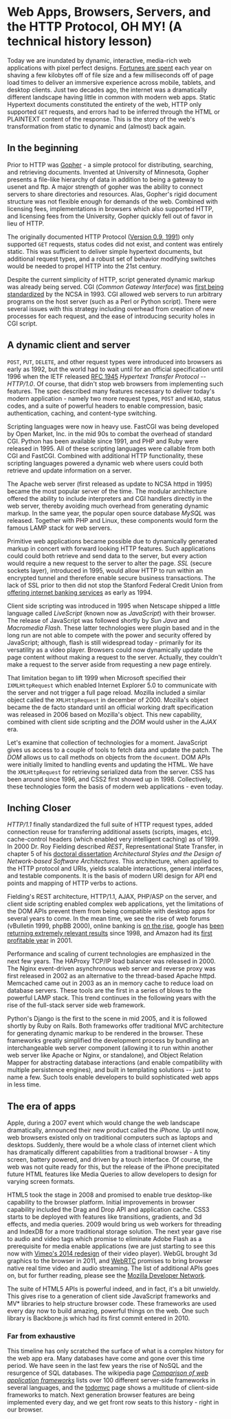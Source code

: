 # Web Apps, Browsers, Servers, and the HTTP Protocol, OH MY! (A technical history lesson)

Today we are inundated by dynamic, interactive, media-rich web applications with pixel perfect designs. [Fortunes are spent](http://www.fastcompany.com/1825005/how-one-second-could-cost-amazon-16-billion-sales) each year on shaving a few kilobytes off of file size and a few milliseconds off of page load times to deliver an immersive experience across mobile, tablets, and desktop clients. Just two decades ago, the internet was a dramatically different landscape having little in common with modern web apps. Static Hypertext documents constituted the entirety of the web, HTTP only supported `GET` requests, and errors had to be inferred through the HTML or PLAINTEXT content of the response. This is the story of the web's transformation from static to dynamic and (almost) back again.

## In the beginning

Prior to HTTP was [Gopher](http://en.wikipedia.org/wiki/Gopher_protocol) - a simple protocol for distributing, searching, and retrieving documents. Invented at University of Minnesota, Gopher presents a file-like hierarchy of data in addition to being a gateway to usenet and ftp. A major strength of gopher was the ability to connect servers to share directories and resources. Alas, Gopher's rigid document structure was not flexible enough for demands of the web. Combined with licensing fees, implementations in browsers which also supported HTTP, and licensing fees from the University, Gopher quickly fell out of favor in lieu of HTTP.

The originally documented HTTP Protocol ([Version 0.9, 1991](http://www.w3.org/Protocols/HTTP/AsImplemented.html)) only supported `GET` requests, status codes did not exist, and content was entirely static. This was sufficient to deliver simple hypertext documents, but additional request types, and a robust set of behavior modifying switches would be needed to propel HTTP into the 21st century.

Despite the current simplicity of HTTP, script generated dynamic markup was already being served. CGI (_Common Gateway Interface_) was [first being standardized](http://en.wikipedia.org/wiki/Common_Gateway_Interface#History) by the NCSA in 1993. CGI allowed web servers to run arbitrary programs on the host server (such as a Perl or Python script). There were several issues with this strategy including overhead from creation of new processes for each request, and the ease of introducing security holes in CGI script.

## A dynamic client and server

`POST`, `PUT`, `DELETE`, and other request types were introduced into browsers as early as 1992, but the world had to wait until for an official specification until 1996 when the IETF released [RFC 1945](http://tools.ietf.org/html/rfc1945) _Hypertext Transfer Protocol -- HTTP/1.0_. Of course, that didn't stop web browsers from implementing such features. The spec described many features necessary to deliver today's modern application - namely two more request types, `POST` and `HEAD`, status codes, and a suite of powerful headers to enable compression, basic authentication, caching, and content-type switching.

Scripting languages were now in heavy use. FastCGI was being developed by Open Market, Inc. in the mid 90s to combat the overhead of standard CGI. Python has been available since 1991, and PHP and Ruby were released in 1995. All of these scripting languages were callable from both CGI and FastCGI. Combined with additional HTTP functionality, these scripting languages powered a dynamic web where users could both retrieve and update information on a server.

The Apache web server (first released as update to NCSA httpd in 1995) became the most popular server of the time. The modular architecture offered the ability to include interpreters and CGI handlers directly in the web server, thereby avoiding much overhead from generating dynamic markup. In the same year, the popular open source database _MySQL_ was released. Together with PHP and Linux, these components would form the famous LAMP stack for web servers.

Primitive web applications became possible due to dynamically generated markup in concert with forward looking HTTP features. Such applications could could both retrieve and send data to the server, but every action would require a new request to the server to alter the page. _SSL_ (secure sockets layer), introduced in 1995, would allow HTTP to run within an encrypted tunnel and therefore enable secure business transactions. The lack of SSL prior to then did not stop the Stanford Federal Credit Union from [offering internet banking services](http://en.wikipedia.org/wiki/Online_banking#History) as early as 1994.

Client side scripting was introduced in 1995 when Netscape shipped a little  language called _LiveScript_ (known now as _JavaScript_) with their browser. The release of JavaScript was followed shortly by _Sun Java_ and _Macromedia Flash_. These latter technologies were plugin based and in the long run are not able to compete with the power and security offered by JavaScript; although, flash is still widespread today - primarily for its versatility as a video player. Browsers could now dynamically update the page content without making a request to the server. Actually, they couldn't make a request to the server aside from requesting a new page entirely.

That limitation began to lift 1999 when Microsoft specified their `IXMLHttpRequest` which enabled Internet Explorer 5.0 to communicate with the server and not trigger a full page reload. Mozilla included a similar object called the `XMLHttpRequest` in december of 2000. Mozilla's object became the de facto standard until an official working draft specification was released in 2006 based on Mozilla's object. This new capability, combined with client side scripting and the _DOM_ would usher in the _AJAX_ era.

Let's examine that collection of technologies for a moment. JavaScript gives us access to a couple of tools to fetch data and update the patch. The _DOM_  allows us to call methods on objects from the `document`. DOM APIs were initially limited to handling events and updating the HTML. We have the `XMLHttpRequest` for retrieving serialized data from the server. CSS has been around since 1996, and CSS2 first showed up in 1998. Collectively, these technologies form the basis of modern web applications - even today.

## Inching Closer

_HTTP/1.1_ finally standardized the full suite of HTTP request types, added connection reuse for transferring additional assets (scripts, images, etc), cache-control headers (which enabled very intelligent caching) as of 1999. In 2000 Dr. Roy Fielding described _REST_, Representational State Transfer, in chapter 5 of his [doctoral dissertation](http://www.ics.uci.edu/~fielding/pubs/dissertation/top.htm) _Architectural Styles and the Design of Network-based Software Architectures_. This architecture, when applied to the HTTP protocol and URIs, yields scalable interactions, general interfaces, and testable components. It is the basis of modern URI design for API end points and mapping of HTTP verbs to actions.

Fielding's REST architecture, HTTP/1.1, AJAX, PHP/ASP on the server, and client side scripting enabled complex web applications, yet the limitations of the DOM APIs prevent them from being compatible with desktop apps for several years to come. In the mean time, we see the rise of web forums (vBulletin 1999, phpBB 2000), online banking is [on the rise](http://thefinancialbrand.com/25380/yodlee-history-of-internet-banking/), google has [been returning extremely relevant results](http://www.google.com/about/company/history) since 1998, and Amazon had its [first profitable year](http://en.wikipedia.org/wiki/Amazon.com#History) in 2001.

Performance and scaling of current technologies are emphasized in the next few years. The HAProxy TCP/IP load balancer was released in 2000. The Nginx event-driven asynchronous web server and reverse proxy was first released in 2002 as an alternative to the thread-based Apache httpd. Memcached came out in 2003 as an in memory cache to reduce load on database servers. These tools are the first in a series of blows to the powerful LAMP stack. This trend continues in the following years with the rise of the full-stack server side web framework.

Python's Django is the first to the scene in mid 2005, and it is followed shortly by Ruby on Rails. Both frameworks offer traditional MVC architecture for generating dynamic markup to be rendered in the browser. These frameworks greatly simplified the development process by bundling an interchangeable web server component (allowing it to run within another web server like Apache or Nginx, or standalone), and Object Relation Mapper for abstracting database interactions (and enable compatibility with multiple persistence engines), and built in templating solutions -- just to name a few. Such tools enable developers to build sophisticated web apps in less time.

## The era of apps

Apple, during a 2007 event which would change the web landscape dramatically, announced their new product called the _iPhone_. Up until now, web browsers existed only on traditional computers such as laptops and desktops. Suddenly, there would be a whole class of internet client which has dramatically different capabilities from a traditional browser - A tiny screen, battery powered, and driven by a touch interface. Of course, the web was not quite ready for this, but the release of the iPhone precipitated future HTML features like Media Queries to allow developers to design for varying screen formats.

HTML5 took the stage in 2008 and promised to enable true desktop-like capability to the browser platform. Initial improvements in browser capability included the Drag and Drop API and application cache. CSS3 starts to be deployed with features like transitions, gradients, and 3d effects, and media queries. 2009 would bring us web workers for threading and IndexDB for a more traditional storage solution. The next year gave rise to audio and video tags which promise to eliminate Adobe Flash as a prerequisite for media enable applications (we are just starting to see this now with [Vimeo's 2014 redesign](http://techcrunch.com/2014/01/07/vimeo-new-video-player/) of their video player). WebGL brought 3d graphics to the browser in 2011, and [WebRTC](http://www.webrtc.org/home) promises to bring browser native real time video and audio streaming. The list of additional APIs goes on, but for further reading, please see the [Mozilla Developer Network](https://developer.mozilla.org/en-US/).

The suite of HTML5 APIs is powerful indeed, and in fact, it's a bit unwieldy. This gives rise to a generation of client side JavaScript frameworks and MV* libraries to help structure browser code. These frameworks are used every day now to build amazing, powerful things on the web. One such library is Backbone.js which had its first commit entered in 2010.

### Far from exhaustive
This timeline has only scratched the surface of what is a complex history for the web app era. Many databases have come and gone over this time period. We have seen in the last few years the rise of NoSQL and the resurgence of SQL databases. The wikipedia page [_Comparison of web application frameworks_](http://en.wikipedia.org/wiki/Comparison_of_web_application_frameworks) lists over 100 different server-side frameworks in several languages, and the [todomvc](http://todomvc.com/) page shows a multitude of client-side frameworks to match. Next generation browser features are being implemented every day, and we get front row seats to this history - right in our browser.